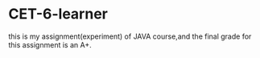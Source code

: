 # CET-6-learner
this is my assignment(experiment) of JAVA course,and the final grade for this assignment is an A+.
